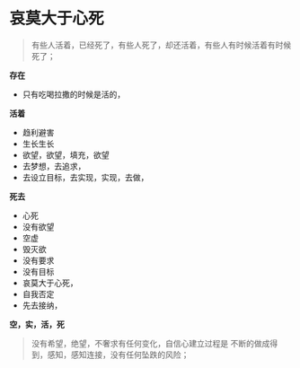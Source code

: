 # 哀莫大于心死



> 有些人活着，已经死了，有些人死了，却还活着，有些人有时候活着有时候死了；

**存在**

* 只有吃喝拉撒的时候是活的，

**活着**

* 趋利避害
* 生长生长
* 欲望，欲望，填充，欲望
* 去梦想，去追求，
* 去设立目标，去实现，实现，去做，

**死去**

* 心死
* 没有欲望
* 空虚
* 毁灭欲
* 没有要求
* 没有目标
* 哀莫大于心死，
* 自我否定
* 先去接纳，

**空，实，活，死**

> 没有希望，绝望，不奢求有任何变化，自信心建立过程是 不断的做成得到，感知，感知连接，没有任何坠跌的风险；

